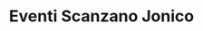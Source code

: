 ---
schema: opendataschema
title: Eventi Scanzano Jonico
organization: Openscanzano
notes: ''
resources:
  - name: Eventi Scanzano Jonico
    url: 'https://docs.google.com/spreadsheets/d/1jTKnmOI0SEls2lJ82tWz-pLMIwaM8luJAlYzg3ERwMU/pub?gid=2065198705&single=true&output=csv'
    format: csv
category:
  - Inclusione
maintainer: Vincenzo Cerbino ViCe95
maintainer_email: vicemail95@gmail.com
license: CC-by-SA
pubdate: 17/12/2015
---